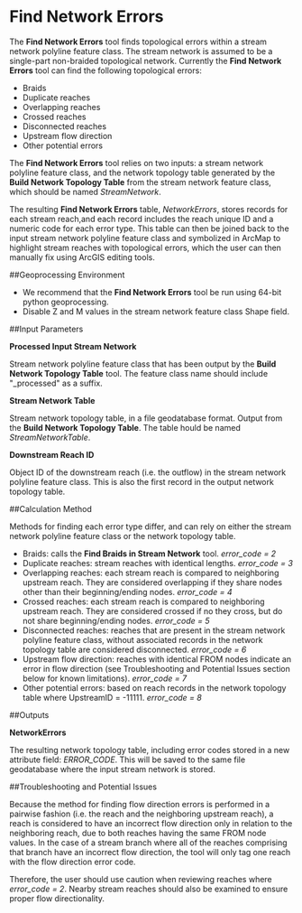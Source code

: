 Find Network Errors
===================

The **Find Network Errors** tool finds topological errors within a stream
network polyline feature class. The stream network  is assumed to be a single-part 
non-braided topological network. Currently the  **Find Network Errors** tool can 
find the following topological errors:

* Braids
* Duplicate reaches
* Overlapping reaches 
* Crossed reaches
* Disconnected reaches
* Upstream flow direction
* Other potential errors

The **Find Network Errors** tool relies on two inputs: a stream network polyline
 feature class, and the network topology table generated by the **Build Network 
 Topology Table** from the stream network feature class, which should be named
 _StreamNetwork_.

The resulting **Find Network Errors** table, _NetworkErrors_, stores records for 
each stream reach,and each record includes the reach unique ID and a numeric code 
for each error type. This table can then be joined back to the input stream network 
polyline feature class and symbolized in ArcMap to highlight stream reaches with 
topological errors, which the user can then manually fix using ArcGIS editing tools.

##Geoprocessing Environment

* We recommend that the **Find Network Errors** tool be run using 64-bit python geoprocessing.
* Disable Z and M values in the stream network feature class Shape field.

##Input Parameters

**Processed Input Stream Network**

Stream network polyline feature class that has been output by the **Build Network
Topology Table** tool.  The feature class name should include "_processed" as a
suffix. 

**Stream Network Table**

Stream network topology table, in a file geodatabase format.  Output from the 
**Build Network Topology Table**. The table hould be named _StreamNetworkTable_.

**Downstream Reach ID**

Object ID of the downstream reach (i.e. the outflow) in the stream network polyline 
feature class. This is also the first record in the output network topology table.


##Calculation Method

Methods for finding each error type differ, and can rely on either the stream
network polyline feature class or the network topology table. 

* Braids: calls the **Find Braids in Stream Network** tool. *error_code = 2*
* Duplicate reaches: stream reaches with identical lengths. *error_code = 3*
* Overlapping reaches: each stream reach is compared to neighboring upstream reach. They are considered overlapping if they share nodes other than their beginning/ending nodes. *error_code = 4*
* Crossed reaches: each stream reach is compared to neighboring upstream reach. They are considered crossed if no they cross, but do not share beginning/ending nodes. *error_code = 5*
* Disconnected reaches: reaches that are present in the stream network polyline feature class, without associated records in the network topology table are considered disconnected. *error_code = 6*
* Upstream flow direction: reaches with identical FROM nodes indicate an error in flow direction (see Troubleshooting and Potential Issues section below for known limitations). *error_code = 7*
* Other potential errors: based on reach records in the network topology table where UpstreamID = -11111. *error_code = 8*

##Outputs

**NetworkErrors**

The resulting network topology table, including error codes stored in a new attribute field: *ERROR_CODE*. This will be saved to the same file geodatabase where the input stream network is stored.

##Troubleshooting and Potential Issues

Because the method for finding flow direction errors is performed in a pairwise fashion
(i.e. the reach and the neighboring upstream reach), a reach is considered to have 
an incorrect flow direction only in relation to the neighboring reach, due to 
both reaches having the same FROM node values. In the case of a stream branch where
all of the reaches comprising that branch have an incorrect flow direction, the tool 
will only tag one reach with the flow direction error code.

Therefore, the user should use caution when reviewing reaches where *error_code = 2*. Nearby
stream reaches should also be examined to ensure proper flow directionality.